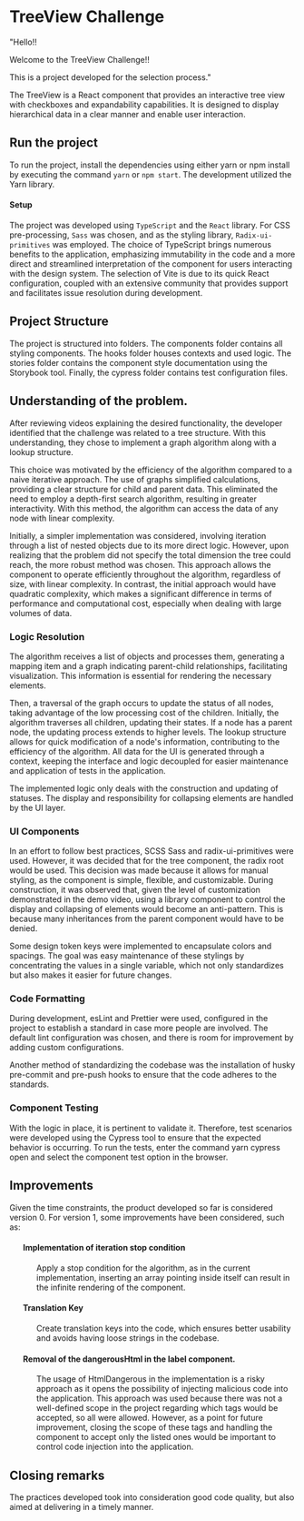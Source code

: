 # TreeView Challenge

"Hello!!

Welcome to the TreeView Challenge!!

This is a project developed for the selection process."

The TreeView is a React component that provides an interactive tree view with checkboxes and expandability capabilities. It is designed to display hierarchical data in a clear manner and enable user interaction.

## Run the project

To run the project, install the dependencies using either yarn or npm install by executing the command `yarn` or `npm start`. The development utilized the Yarn library.

#### Setup

The project was developed using `TypeScript` and the `React` library. For CSS pre-processing, `Sass` was chosen, and as the styling library, `Radix-ui-primitives` was employed. The choice of TypeScript brings numerous benefits to the application, emphasizing immutability in the code and a more direct and streamlined interpretation of the component for users interacting with the design system. The selection of Vite is due to its quick React configuration, coupled with an extensive community that provides support and facilitates issue resolution during development.

## Project Structure

The project is structured into folders. The components folder contains all styling components. The hooks folder houses contexts and used logic. The stories folder contains the component style documentation using the Storybook tool. Finally, the cypress folder contains test configuration files.

## Understanding of the problem.

After reviewing videos explaining the desired functionality, the developer identified that the challenge was related to a tree structure. With this understanding, they chose to implement a graph algorithm along with a lookup structure.

This choice was motivated by the efficiency of the algorithm compared to a naive iterative approach. The use of graphs simplified calculations, providing a clear structure for child and parent data. This eliminated the need to employ a depth-first search algorithm, resulting in greater interactivity. With this method, the algorithm can access the data of any node with linear complexity.

Initially, a simpler implementation was considered, involving iteration through a list of nested objects due to its more direct logic. However, upon realizing that the problem did not specify the total dimension the tree could reach, the more robust method was chosen. This approach allows the component to operate efficiently throughout the algorithm, regardless of size, with linear complexity. In contrast, the initial approach would have quadratic complexity, which makes a significant difference in terms of performance and computational cost, especially when dealing with large volumes of data.

### Logic Resolution

The algorithm receives a list of objects and processes them, generating a mapping item and a graph indicating parent-child relationships, facilitating visualization. This information is essential for rendering the necessary elements.

Then, a traversal of the graph occurs to update the status of all nodes, taking advantage of the low processing cost of the children. Initially, the algorithm traverses all children, updating their states. If a node has a parent node, the updating process extends to higher levels. The lookup structure allows for quick modification of a node's information, contributing to the efficiency of the algorithm. All data for the UI is generated through a context, keeping the interface and logic decoupled for easier maintenance and application of tests in the application.

The implemented logic only deals with the construction and updating of statuses. The display and responsibility for collapsing elements are handled by the UI layer.

### UI Components

In an effort to follow best practices, SCSS Sass and radix-ui-primitives were used. However, it was decided that for the tree component, the radix root would be used. This decision was made because it allows for manual styling, as the component is simple, flexible, and customizable. During construction, it was observed that, given the level of customization demonstrated in the demo video, using a library component to control the display and collapsing of elements would become an anti-pattern. This is because many inheritances from the parent component would have to be denied.

Some design token keys were implemented to encapsulate colors and spacings. The goal was easy maintenance of these stylings by concentrating the values in a single variable, which not only standardizes but also makes it easier for future changes.

### Code Formatting

During development, esLint and Prettier were used, configured in the project to establish a standard in case more people are involved. The default lint configuration was chosen, and there is room for improvement by adding custom configurations.

Another method of standardizing the codebase was the installation of husky pre-commit and pre-push hooks to ensure that the code adheres to the standards.

### Component Testing

With the logic in place, it is pertinent to validate it. Therefore, test scenarios were developed using the Cypress tool to ensure that the expected behavior is occurring. To run the tests, enter the command yarn cypress open and select the component test option in the browser.

## Improvements

Given the time constraints, the product developed so far is considered version 0. For version 1, some improvements have been considered, such as:

<ul>

#### Implementation of iteration stop condition

 <ul>
Apply a stop condition for the algorithm, as in the current implementation, inserting an array pointing inside itself can result in the infinite rendering of the component.
</ul>

#### Translation Key

<ul>
Create translation keys into the code, which ensures better usability and avoids having loose strings in the codebase.
</ul>

#### Removal of the dangerousHtml in the label component.

<ul>
The usage of HtmlDangerous in the implementation is a risky approach as it opens the possibility of injecting malicious code into the application. This approach was used because there was not a well-defined scope in the project regarding which tags would be accepted, so all were allowed. However, as a point for future improvement, closing the scope of these tags and handling the component to accept only the listed ones would be important to control code injection into the application.
</ul>

</ul>

## Closing remarks

The practices developed took into consideration good code quality, but also aimed at delivering in a timely manner.
